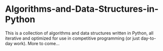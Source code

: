 # Algorithms-and-Data-Structures-in-Python

This is a collection of algorithms and data structures written in Python, all iterative and optimized
for use in competitive programming (or just day-to-day work). More to come...
